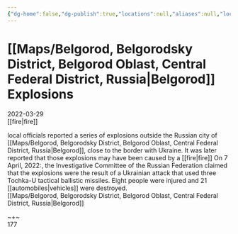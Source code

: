 ```yaml
---
{"dg-home":false,"dg-publish":true,"locations":null,"aliases":null,"location":null,"title":"Belgorod Explosions","tag":null,"date":null,"permalink":"/belgorod-explosions/","dgHomeLink":true,"dgPassFrontmatter":true}
---
```



# [[Maps/Belgorod, Belgorodsky District, Belgorod Oblast, Central Federal District, Russia|Belgorod]] Explosions

2022-03-29  
[[fire|fire]]

local officials reported a series of explosions outside the Russian city of [[Maps/Belgorod, Belgorodsky District, Belgorod Oblast, Central Federal District, Russia|Belgorod]], close to the border with Ukraine. It was later reported that those explosions may have been caused by a [[fire|fire]] On 7 April, 2022:, the Investigative Committee of the Russian Federation claimed that the explosions were the result of a Ukrainian attack that used three Tochka-U tactical ballistic missiles. Eight people were injured and 21 [[automobiles|vehicles]] were destroyed.  
[[Maps/Belgorod, Belgorodsky District, Belgorod Oblast, Central Federal District, Russia|Belgorod]]

~+~  
177
